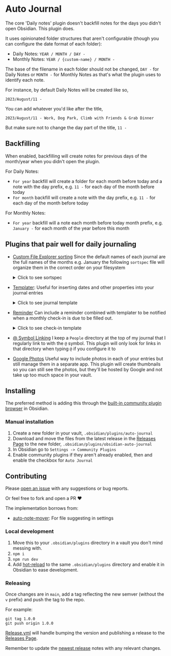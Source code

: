 # Auto Journal

The core 'Daily notes' plugin doesn't backfill notes for the days you didn't open Obsidian. This plugin does.

It uses opinionated folder structures that aren't configurable (though you can configure the date format of each folder):
  - Daily Notes: `YEAR / MONTH / DAY -`
  - Monthly Notes: `YEAR / {custom-name} / MONTH -`

The base of the filename in each folder should not be changed, `DAY -` for Daily Notes or `MONTH -` for Monthly Notes as that's what the plugin uses to identify each note.

For instance, by default Daily Notes will be created like so,

`2023/August/11 -`

You can add whatever you'd like after the title,

`2023/August/11 - Work, Dog Park, Climb with Friends & Grab Dinner`

But make sure not to change the day part of the title, `11 -`

## Backfilling

When enabled, backfilling will create notes for previous days of the month/year when you didn't open the plugin.

For Daily Notes:
  - `For year` backfill will create a folder for each month before today and a note with the day prefix, e.g. `11 -` for each day of the month before today
  - `For month` backfill will create a note with the day prefix, e.g. `11 -` for each day of the month before today

For Monthly Notes:
  - `For year` backfill will a note each month before today month prefix, e.g. `January -` for each month of the year before this month

## Plugins that pair well for daily journaling

- [Custom File Explorer sorting](https://github.com/SebastianMC/obsidian-custom-sort) Since the default names of each journal are the full names of the months e.g. January the following `sortspec` file will organize them in the correct order on your filesystem
   <details>
   <summary>
   Click to see sortspec
   </summary>

   ```
    ---
    sorting-spec: |
    target-folder: /*
    README
    Check-Ins
    January
    February
    March
    April
    May
    June
    July
    August
    September
    October
    November
    December
    ..
    attachments
    ---
    ```
   </details>

- [Templater](https://github.com/SilentVoid13/Templater): Useful for inserting dates and other properties into your journal entries
  <details>
  <summary>
  Click to see journal template
  </summary>

  ```
    ---
    tag: journal
    ---

    # <% moment(tp.date.now("YYYY-MM-DD"),'YYYY-MM-DD').format("dddd, MMMM DD, YYYY") %> 📆

    ## People 👤
    - 

    ## Grateful For 💙


    ## Photos 📸
  ```
  </details>

- [Reminder](https://github.com/uphy/obsidian-reminder) Can include a reminder combined with templater to be notified when a monthly check-in is due to be filled out.
  <details>
  <summary>
  Click to see check-in template
  </summary>

  ```
  ---
  tag: check-in
  ---
  # **<% moment().format("MMMM, YYYY") %>  Check In** 📆

  - [ ] Fill out Check In  (@<% moment().format("YYYY"-"MM"-"DD") %>)

  ### 1. How are you? How was this month?


  ### 2. What did you prioritize this month?


  ### 3. Where do you see yourself in 1, 3, & 5 years? Has your long term vision changed?


  ### 4. Are your habits and goals aligned with this current vision? If so what needs to be changed to meet them?


  ### 5. Is there anything missing from your life?


  ### 6. Take back to reflect on the month. What progress did you make? What are you grateful for?


  ### 7. What are looking forward to in the next month? 
  ```
  </details>

- [@ Symbol Linking](https://github.com/Ebonsignori/obsidian-at-symbol-linking) I keep a `People` directory at the top of my journal that I regularly link to with the `@` symbol. This plugin will only look for links in that directory when typing `@` if you configure it to

- [Google Photos](https://github.com/alangrainger/obsidian-google-photos) Useful way to include photos in each of your entries but still manage them in a separate app. This plugin will create thumbnails so you can still see the photos, but they'll be hosted by Google and not take up too much space in your vault.

## Installing

The preferred method is adding this through the [built-in community plugin browser](https://help.obsidian.md/Extending+Obsidian/Community+plugins) in Obsidian.

### Manual installation

1. Create a new folder in your vault, `.obsidian/plugins/auto-journal`
1. Download and move the files from the latest release in the [Releases Page](https://github.com/Ebonsignori/obsidian-auto-journal/releases) to the new folder, `.obsidian/plugins/obsidian-auto-journal`
1. In Obsidian go to `Settings -> Community Plugins`
1. Enable community plugins if they aren't already enabled, then and enable the checkbox for `Auto Journal`

## Contributing 

Please [open an issue](https://github.com/Ebonsignori/obsidian-auto-journal/issues/new) with any suggestions or bug reports.

Or feel free to fork and open a PR :heart:

The implementation borrows from:

- [auto-note-mover](https://github.com/farux/obsidian-auto-note-mover): For file suggesting in settings 

### Local development

1. Move this to your `.obsidian/plugins` directory in a vault you don't mind messing with.
1. `npm i`
1. `npm run dev`
1. Add [hot-reload](https://github.com/pjeby/hot-reload) to the same `.obsidian/plugins` directory and enable it in Obsidian to ease development.

### Releasing

Once changes are in `main`, add a tag reflecting the new semver (without the `v` prefix) and push the tag to the repo.

For example:
```
git tag 1.0.0
git push origin 1.0.0
```

[Release.yml](./.github/workflows/release.yml) will handle bumping the version and publishing a release to the [Releases Page](https://github.com/Ebonsignori/obsidian-at-symbol-linking/releases).

Remember to update the [newest release](https://github.com/Ebonsignori/obsidian-at-symbol-linking/releases) notes with any relevant changes.
